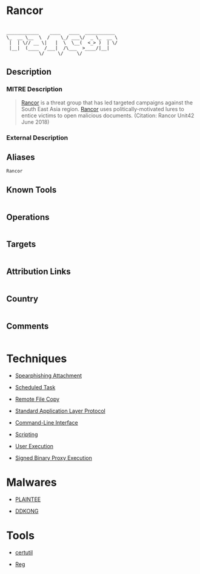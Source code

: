
# Rancor

```
                                         
____________    ____   ____  ___________ 
\_  __ \__  \  /    \_/ ___\/  _ \_  __ \
 |  | \// __ \|   |  \  \__(  <_> )  | \/
 |__|  (____  /___|  /\___  >____/|__|   
            \/     \/     \/             

```

## Description

### MITRE Description

> [Rancor](https://attack.mitre.org/groups/G0075) is a threat group that has led targeted campaigns against the South East Asia region. [Rancor](https://attack.mitre.org/groups/G0075) uses politically-motivated lures to entice victims to open malicious documents. (Citation: Rancor Unit42 June 2018)

### External Description

> 

## Aliases

```
Rancor
```

## Known Tools

```

```

## Operations

```

```

## Targets

```

```

## Attribution Links

```

```

## Country

```

```

## Comments

```

```

# Techniques


* [Spearphishing Attachment](../techniques/Spearphishing-Attachment.md)

* [Scheduled Task](../techniques/Scheduled-Task.md)
    
* [Remote File Copy](../techniques/Remote-File-Copy.md)
    
* [Standard Application Layer Protocol](../techniques/Standard-Application-Layer-Protocol.md)
    
* [Command-Line Interface](../techniques/Command-Line-Interface.md)
    
* [Scripting](../techniques/Scripting.md)
    
* [User Execution](../techniques/User-Execution.md)
    
* [Signed Binary Proxy Execution](../techniques/Signed-Binary-Proxy-Execution.md)
    

# Malwares


* [PLAINTEE](../malwares/PLAINTEE.md)

* [DDKONG](../malwares/DDKONG.md)
    

# Tools


* [certutil](../tools/certutil.md)

* [Reg](../tools/Reg.md)
    
